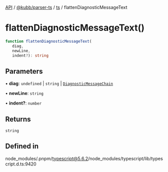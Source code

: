 [API](../../../../../packages.md) / [@kubb/parser-ts](../../../index.md) / [ts](../index.md) / flattenDiagnosticMessageText

# flattenDiagnosticMessageText()

```ts
function flattenDiagnosticMessageText(
   diag, 
   newLine, 
   indent?): string
```

## Parameters

• **diag**: `undefined` \| `string` \| [`DiagnosticMessageChain`](../interfaces/DiagnosticMessageChain.md)

• **newLine**: `string`

• **indent?**: `number`

## Returns

`string`

## Defined in

node\_modules/.pnpm/typescript@5.6.2/node\_modules/typescript/lib/typescript.d.ts:9420

